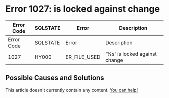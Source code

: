 
# Error 1027: is locked against change


| Error Code | SQLSTATE | Error | Description |
| --- | --- | --- | --- |
| Error Code | SQLSTATE | Error | Description |
| 1027 | HY000 | ER_FILE_USED | '%s' is locked against change |




## Possible Causes and Solutions


This article doesn't currently contain any content. [You can help!](/en/writing-and-editing-knowledge-base-articles/)


